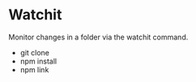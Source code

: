 # Watchit
Monitor changes in a folder via the watchit command.

- git clone
- npm install
- npm link
